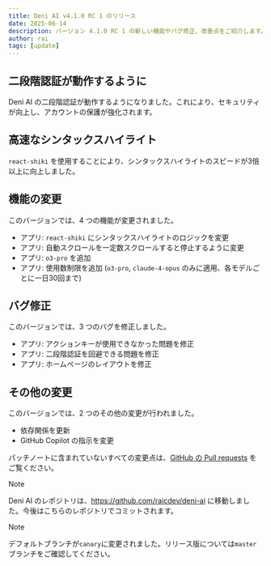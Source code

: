 ```yaml
---
title: Deni AI v4.1.0 RC 1 のリリース
date: 2025-06-14
description: バージョン 4.1.0 RC 1 の新しい機能やバグ修正、改善点をご紹介します。
author: rai
tags: [update]
---
```


## 二段階認証が動作するように

Deni AI の二段階認証が動作するようになりました。これにより、セキュリティが向上し、アカウントの保護が強化されます。

## 高速なシンタックスハイライト

`react-shiki` を使用することにより、シンタックスハイライトのスピードが3倍以上に向上しました。

## 機能の変更

このバージョンでは、4 つの機能が変更されました。

- アプリ: `react-shiki` にシンタックスハイライトのロジックを変更
- アプリ: 自動スクロールを一定数スクロールすると停止するように変更
- アプリ: `o3-pro` を追加
- アプリ: 使用数制限を追加 (`o3-pro`, `claude-4-opus` のみに適用、各モデルごとに一日30回まで)

## バグ修正

このバージョンでは、3 つのバグを修正しました。

- アプリ: アクションキーが使用できなかった問題を修正
- アプリ: 二段階認証を回避できる問題を修正
- アプリ: ホームページのレイアウトを修正

## その他の変更

このバージョンでは、2 つのその他の変更が行われました。

- 依存関係を更新
- GitHub Copilot の指示を変更

パッチノートに含まれていないすべての変更点は、[GitHub の Pull requests](https://github.com/raicdev/deni-ai/pull/54) をご覧ください。

> [!NOTE]
> Deni AI のレポジトリは、https://github.com/raicdev/deni-ai に移動しました。今後はこちらのレポジトリでコミットされます。

> [!NOTE]
> デフォルトブランチが`canary`に変更されました。リリース版については`master`ブランチをご確認してください。
